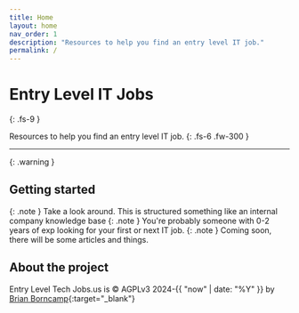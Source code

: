 ```yaml
---
title: Home
layout: home
nav_order: 1
description: "Resources to help you find an entry level IT job."
permalink: /
---
```


# Entry Level IT Jobs
{: .fs-9 }

Resources to help you find an entry level IT job.
{: .fs-6 .fw-300 }

---

{: .warning }


## Getting started
{: .note }
Take a look around. This is structured something like an internal company knowledge base
{: .note }
You're probably someone with 0-2 years of exp looking for your first or next IT job.
{: .note }
Coming soon, there will be some articles and things.

## About the project

Entry Level Tech Jobs.us is &copy; AGPLv3 2024-{{ "now" | date: "%Y" }} by [Brian Borncamp](https://borncamp.github.io){:target="_blank"}

